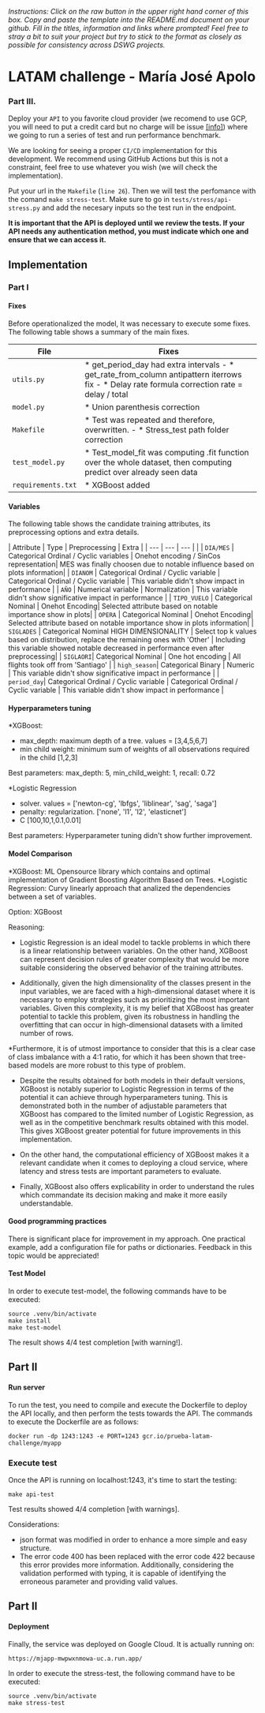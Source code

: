 *Instructions: Click on the raw button in the upper right hand corner of this box.  Copy and paste the template into the README.md document on your github.  Fill in the titles, information and links where prompted! Feel free to stray a bit to suit your project but try to stick to the format as closely as possible for consistency across DSWG projects.*

# LATAM challenge - María José Apolo


### Part III.

Deploy your `API` to you favorite cloud provider (we recomend to use GCP, you will need to put a credit card but no charge will be issue [[info]](https://cloud.google.com/free/docs/free-cloud-features#billing_verification)) where we going to run a series of test and run performance benchmark.

We are looking for seeing a proper `CI/CD` implementation for this development. We recommend using GitHub Actions but this is not a constraint, feel free to use whatever you wish (we will check the implementation).

Put your url in the `Makefile` (`line 26`). Then we will test the perfomance with the comand `make stress-test`. Make sure to go in `tests/stress/api-stress.py` and add the necesary inputs so the test run in the endpoint.

**It is important that the API is deployed until we review the tests. If your API needs any authentication method, you must indicate which one and ensure that we can access it.**


## Implementation

### Part I
#### Fixes

Before operationalized the model, It was necessary to execute some fixes. The following table shows a summary of the main fixes. 


| File |Fixes |
| --- | --- | 
| `utils.py` | * get_period_day had extra intervals - * get_rate_from_column antipattern iterrows fix - * Delay rate formula correction rate = delay<class> / total<class> | 
| `model.py` | * Union parenthesis correction |
| `Makefile` | * Test was repeated and therefore, overwritten. - * Stress_test path folder correction| 
| `test_model.py` | * Test_model_fit was computing .fit function over the whole dataset, then computing predict over already seen data| 
| `requirements.txt` | * XGBoost added | 

#### Variables

The following table shows the candidate training attributes, its preprocessing options and extra details.

| Attribute | Type | Preprocessing | Extra |
| --- | --- | --- | |
| `DIA/MES` | Categorical Ordinal / Cyclic variables | Onehot encoding / SinCos representation| MES was finally choosen due to notable influence based on plots information|
| `DIANOM` | Categorical Ordinal / Cyclic variable | Categorical Ordinal / Cyclic variable | This variable didn't show impact in performance |
| `AÑO` | Numerical variable | Normalization | This variable didn't show significative impact in performance |
| `TIPO_VUELO` | Categorical Nominal | Onehot Encoding| Selected attribute based on notable importance show in plots|
| `OPERA` | Categorical Nominal | Onehot Encoding| Selected attribute based on notable importance show in plots information|
| `SIGLADES` | Categorical Nominal HIGH DIMENSIONALITY | Select top k values based on distribution, replace the remaining ones with 'Other' | Including this variable showed notable decreased in performance even after preprocessing|
| `SIGLAORI`| Categorical Nominal | One hot encoding | All flights took off from 'Santiago' |
| `high_season`| Categorical Binary | Numeric | This variable didn't show significative impact in performance |
| `period_day`| Categorical Ordinal / Cyclic variable | Categorical Ordinal / Cyclic variable | This variable didn't show impact in performance |


#### Hyperparameters tuning

*XGBoost: 
  - max_depth: maximum depth of a tree. values = [3,4,5,6,7]
  - min child weight: minimum sum of weights of all observations required in the child [1,2,3]

  Best parameters: max_depth: 5, min_child_weight: 1, recall: 0.72

*Logistic Regression 
  - solver. values = ['newton-cg', 'lbfgs', 'liblinear', 'sag', 'saga']
  - penalty: regularization. ['none', 'l1', 'l2', 'elasticnet']
  - C [100,10,1,0.1,0.01]

  Best parameters: Hyperparameter tuning didn't show further improvement.

#### Model Comparison

*XGBoost: ML Opensource library which contains and optimal implementation of Gradient Boosting Algorithm Based on Trees. 
*Logistic Regression: Curvy linearly approach that analized the dependencies between a set of variables. 

Option: XGBoost

Reasoning: 
 
* Logistic Regression is an ideal model to tackle problems in which there is a linear relationship between variables. On the other hand, XGBoost can represent decision rules of greater complexity that would be more suitable considering the observed behavior of the training attributes.

* Additionally, given the high dimensionality of the classes present in the input variables, we are faced with a high-dimensional dataset where it is necessary to employ strategies such as prioritizing the most important variables. Given this complexity, it is my belief that XGBoost has greater potential to tackle this problem, given its robustness in handling the overfitting that can occur in high-dimensional datasets with a limited number of rows.

*Furthermore, it is of utmost importance to consider that this is a clear case of class imbalance with a 4:1 ratio, for which it has been shown that tree-based models are more robust to this type of problem.

* Despite the results obtained for both models in their default versions, XGBoost is notably superior to Logistic Regression in terms of the potential it can achieve through hyperparameters tuning. This is demonstrated both in the number of adjustable parameters that XGBoost has compared to the limited number of Logistic Regression, as well as in the competitive benchmark results obtained with this model. This gives XGBoost greater potential for future improvements in this implementation.

* On the other hand, the computational efficiency of XGBoost makes it a relevant candidate when it comes to deploying a cloud service, where latency and stress tests are important parameters to evaluate.


* Finally, XGBoost also offers explicability in order to understand the rules which commandate its decision making and make it more easily understandable. 

#### Good programming practices

There is significant place for improvement in my approach. One practical example, add a configuration file for paths or dictionaries. Feedback in this topic would be appreciated!

#### Test Model
In order to execute test-model, the following commands have to be executed:

```make venv
source .venv/bin/activate
make install
make test-model
```

The result shows 4/4 test completion [with warning!].

## Part II

#### Run server

To run the test, you need to compile and execute the Dockerfile to deploy the API locally, and then perform the tests towards the API. The commands to execute the Dockerfile are as follows:

```docker build -t gcr.io/prueba-latam-challenge/myapp .
docker run -dp 1243:1243 -e PORT=1243 gcr.io/prueba-latam-challenge/myapp
```

### Execute test
Once the API is running on localhost:1243, it's time to start the testing:

```source .venv/bin/activate
make api-test
```

Test results showed 4/4 completion [with warnings].

Considerations: 

* json format was modified in order to enhance a more simple and easy structure.
* The error code 400 has been replaced with the error code 422 because this error provides more information. Additionally, considering the validation performed with typing, it is capable of identifying the erroneous parameter and providing valid values.
###


## Part II

#### Deployment

Finally, the service was deployed on Google Cloud. It is actually running on: 

```
https://mjapp-mwpwxnmowa-uc.a.run.app/
```

In order to execute the stress-test, the following command have to be executed:

```
source .venv/bin/activate
make stress-test
```

